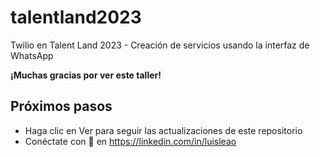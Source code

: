 # talentland2023
Twilio en Talent Land 2023 - Creación de servicios usando la interfaz de WhatsApp

**¡Muchas gracias por ver este taller!**

## Próximos pasos
* Haga clic en Ver para seguir las actualizaciones de este repositorio
* Conéctate con 🦁 en https://linkedin.com/in/luisleao

